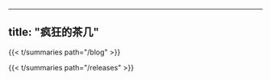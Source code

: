 -----
title: "疯狂的茶几"
-----

{{< t/summaries  path="/blog" >}}


{{< t/summaries  path="/releases" >}}

